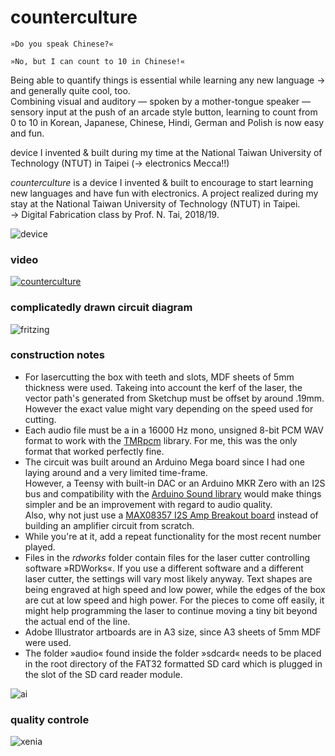 # counterculture

```
»Do you speak Chinese?«
```
```
»No, but I can count to 10 in Chinese!«
```

Being able to quantify things is essential while learning any new language → and generally quite cool, too.\
Combining visual and auditory — spoken by a mother-tongue speaker — sensory input at the push of an arcade style button, learning to count from 0 to 10 in Korean, Japanese, Chinese, Hindi, German and Polish is now easy and fun.

device I invented & built during my time at the National Taiwan University of Technology (NTUT) in Taipei (→ electronics Mecca!!) 

_counterculture_ is a device I invented & built to encourage to start learning new languages and have fun with electronics. A project realized during my stay at the National Taiwan University of Technology (NTUT) in Taipei.\
→ Digital Fabrication class by Prof. N. Tai, 2018/19.


![device](https://github.com/yaronzimmermann/counterculture/blob/master/images/device_closeup.png)


### video
[![counterculture](https://github.com/yaronzimmermann/counterculture/blob/master/images/video.png)](https://vimeo.com/322227320 "counterculture - click to watch!")


### complicatedly drawn circuit diagram
![fritzing](https://github.com/yaronzimmermann/counterculture/blob/master/fritzing/ntut_counterculture_04_bb.png)


### construction notes
- For lasercutting the box with teeth and slots, MDF sheets of 5mm thickness were used. Takeing into account the kerf of the laser, the vector path's generated from Sketchup must be offset by around .19mm. However the exact value might vary depending on the speed used for cutting.
- Each audio file must be a in a 16000 Hz mono, unsigned 8-bit PCM WAV format to work with the [TMRpcm](https://github.com/TMRh20/TMRpcm/wiki) library. For me, this was the only format that worked perfectly fine.
- The circuit was built around an Arduino Mega board since I had one laying around and a very limited time-frame.\
However, a Teensy with built-in DAC or an Arduino MKR Zero with an I2S bus and compatibility with the [Arduino Sound library](https://www.arduino.cc/en/Reference/ArduinoSound) would make things simpler and be an improvement with regard to audio quality.\
Also, why not just use a [MAX08357 I2S Amp Breakout board](https://www.adafruit.com/product/3006) instead of building an amplifier circuit from scratch.
- While you're at it, add a repeat functionality for the most recent number played.
- Files in the _rdworks_ folder contain files for the laser cutter controlling software »RDWorks«. If you use a different software and a different laser cutter, the settings will vary most likely anyway. Text shapes are being engraved at high speed and low power, while the edges of the box are cut at low speed and high power. For the pieces to come off easily, it might help programming the laser to continue moving a tiny bit beyond the actual end of the line. 
- Adobe Illustrator artboards are in A3 size, since A3 sheets of 5mm MDF were used.
- The folder »audio« found inside the folder »sdcard« needs to be placed in the root directory of the FAT32 formatted SD card which is plugged in the slot of the SD card reader module.

![ai](https://github.com/yaronzimmermann/counterculture/blob/master/illustrator/preview_artboard_example.png)

### quality controle
![xenia](https://github.com/yaronzimmermann/counterculture/blob/master/images/ntut_counterculture_xenia_01_small.png "Xenia")
